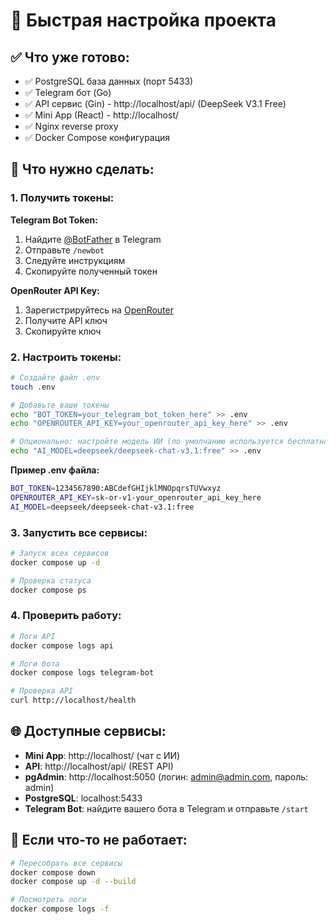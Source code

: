 # 🚀 Быстрая настройка проекта

## ✅ Что уже готово:

- ✅ PostgreSQL база данных (порт 5433)
- ✅ Telegram бот (Go)
- ✅ API сервис (Gin) - http://localhost/api/ (DeepSeek V3.1 Free)
- ✅ Mini App (React) - http://localhost/
- ✅ Nginx reverse proxy
- ✅ Docker Compose конфигурация

## 🔧 Что нужно сделать:

### 1. Получить токены:

**Telegram Bot Token:**

1. Найдите [@BotFather](https://t.me/botfather) в Telegram
2. Отправьте `/newbot`
3. Следуйте инструкциям
4. Скопируйте полученный токен

**OpenRouter API Key:**

1. Зарегистрируйтесь на [OpenRouter](https://openrouter.ai/)
2. Получите API ключ
3. Скопируйте ключ

### 2. Настроить токены:

```bash
# Создайте файл .env
touch .env

# Добавьте ваши токены
echo "BOT_TOKEN=your_telegram_bot_token_here" >> .env
echo "OPENROUTER_API_KEY=your_openrouter_api_key_here" >> .env

# Опционально: настройте модель ИИ (по умолчанию используется бесплатная)
echo "AI_MODEL=deepseek/deepseek-chat-v3.1:free" >> .env
```

**Пример .env файла:**

```bash
BOT_TOKEN=1234567890:ABCdefGHIjklMNOpqrsTUVwxyz
OPENROUTER_API_KEY=sk-or-v1-your_openrouter_api_key_here
AI_MODEL=deepseek/deepseek-chat-v3.1:free
```

### 3. Запустить все сервисы:

```bash
# Запуск всех сервисов
docker compose up -d

# Проверка статуса
docker compose ps
```

### 4. Проверить работу:

```bash
# Логи API
docker compose logs api

# Логи бота
docker compose logs telegram-bot

# Проверка API
curl http://localhost/health
```

## 🌐 Доступные сервисы:

- **Mini App**: http://localhost/ (чат с ИИ)
- **API**: http://localhost/api/ (REST API)
- **pgAdmin**: http://localhost:5050 (логин: admin@admin.com, пароль: admin)
- **PostgreSQL**: localhost:5433
- **Telegram Bot**: найдите вашего бота в Telegram и отправьте `/start`

## 🐛 Если что-то не работает:

```bash
# Пересобрать все сервисы
docker compose down
docker compose up -d --build

# Посмотреть логи
docker compose logs -f
```
